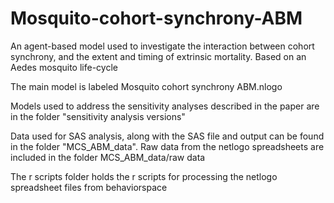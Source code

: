 # Mosquito-cohort-synchrony-ABM
An agent-based model used to investigate the interaction between cohort synchrony, and the extent and timing of extrinsic mortality. Based on an Aedes mosquito life-cycle

The main model is labeled Mosquito cohort synchrony ABM.nlogo

Models used to address the sensitivity analyses described in the paper are in the folder "sensitivity analysis versions"

Data used for SAS analysis, along with the SAS file and output can be found in the folder "MCS_ABM_data". Raw data from the netlogo spreadsheets are included in the folder MCS_ABM_data/raw data

The r scripts folder holds the r scripts for processing the netlogo spreadsheet files from behaviorspace
